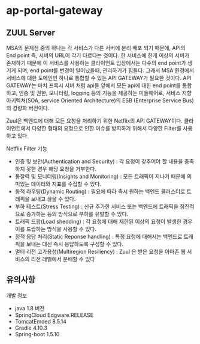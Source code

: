 # ap-portal-gateway


## ZUUL Server
MSA의 문제점 중의 하나는 각 서비스가 다른 서버에 분리 배포 되기 때문에, API의 End point 즉, 서버의 URL이 각기 다르다는 것이다.
한 서비스에 한개 이상의 서버가 존재하기 때문에 이 서비스를 사용하는 클라이언트 입장에서는 다수의 end point가 생기게 되며, end point를 변경이 일어났을때, 
관리하기가 힘들다. 그래서 MSA 환경에서 서비스에 대한 도메인인 하나로 통합할 수 있는 API GATEWAY가 필요한 것이다.
API GATEWAY는 마치 프록시 서버 처럼 api들 앞에서 모든 api에 대한 end point를 통합하고, 인증 및 권한, 모니터링, logging 등의 기능을 제공하는 미들웨어로, 
서비스 지향 아키텍쳐(SOA, service Oriented Architecture)의 ESB (Enterprise Service Bus)의 경량화 버전이다.

Zuul은 백엔드에 대해 모든 요청을 처리하기 위한 Netflix의 API GATEWAY이다.
클라이언트에서 다양한 형태의 요청으로 인한 이슈를 방지하기 위해서 다양한 Filter를 사용하고 있다

Netflix Filter 기능
- 인증 및 보안(Authentication and Security) : 각 요청이 갖추어야 할 내용을 충족하지 못한 경우 해당 요청을 거부한다.
- 통찰력 및 모니터링(Insights and Monitoring) : 모든 트래픽이 지나기 때문에 의미있는 데이터와 지표를 수집할 수 있다. 
- 동적 라우팅(Dynamic Routing) : 필요에 따라 즉시 원하는 백엔드 클러스터로 트래픽을 보내고 끊을 수 있다. 
- 부하 테스트(Stress Testing) : 신규 추가한 서비스 또는 백엔드에 트래픽을 점진적으로 증가하는 등의 방식으로 부하를 유발할 수 있다. 
- 트래픽 드랍(Load shedding) : 각 요청에 대해 제한된 이상의 요청이 발생한 경우 이를 드랍하는 방식을 사용할 수 있다. 
- 정적 응답 처리(Static Reponse handling) : 특정 요청에 대해서는 백엔드로 트래픽을 보내는 대신 즉시 응답하도록 구성할 수 있다. 
- 멀티 리전 고가용성(Multiregion Resiliency) : Zuul 은 받은 요청을 아마존 웹 서비스의 리전 레벨에서 분배할 수 있다

## 유의사항

개발 정보
- java 1.8 버전
- SpringCloud Edgware.RELEASE 
- TomcatEmded 8.5.14
- Gradle 4.10.3
- Spring-boot 1.5.10


